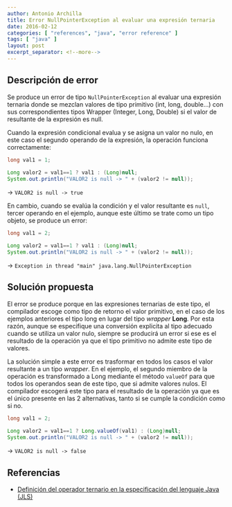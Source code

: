 ```yaml
---
author: Antonio Archilla
title: Error NullPointerException al evaluar una expresión ternaria
date: 2016-02-12
categories: [ "references", "java", "error reference" ]
tags: [ "java" ]
layout: post
excerpt_separator: <!--more-->
---
```


## Descripción de error

Se produce un error de tipo `NullPointerException` al evaluar una expresión ternaria donde se mezclan valores de tipo primitivo (int, long, double…) con sus correspondientes tipos Wrapper (Integer, Long, Double) si el valor de resultante de la expresión es null.

Cuando la expresión condicional evalua y se asigna un valor no nulo, en este caso el segundo operando de la expresión, la operación funciona correctamente:

```java
long val1 = 1;
         
Long valor2 = val1==1 ? val1 : (Long)null;
System.out.println("VALOR2 is null -> " + (valor2 != null));
```

&rarr; `VALOR2 is null -> true`

En cambio, cuando se evalúa la condición y el valor resultante es `null`, tercer operando en el ejemplo, aunque este último se trate como un tipo objeto, se produce un error:

```java
long val1 = 2;

Long valor2 = val1==1 ? val1 : (Long)null;
System.out.println("VALOR2 is null -> " + (valor2 != null));
```

&rarr; `Exception in thread "main" java.lang.NullPointerException`

## Solución propuesta

El error se produce porque en las expresiones ternarias de este tipo, el compilador escoge como tipo de retorno el valor primitivo, en el caso de los ejemplos anteriores el tipo long en lugar del tipo _wrapper_ **Long**. Por esta razón, aunque se especifique una conversión explicita al tipo adecuado cuando se utiliza un valor nulo, siempre se producirá un error si ese es el resultado de la operación ya que el tipo primitivo no admite este tipo de valores.

La solución simple a este error es trasformar en todos los casos el valor resultante a un tipo _wrapper_. En el ejemplo, el segundo miembro de la operación es transformado a Long mediante el método `valueOf` para que todos los operandos sean de este tipo, que si admite valores nulos. El compilador escogerá este tipo para el resultado de la operación ya que es el único presente en las 2 alternativas, tanto si se cumple la condición como si no.

```java
long val1 = 2;
         
Long valor2 = val1==1 ? Long.valueOf(val1) : (Long)null;
System.out.println("VALOR2 is null -> " + (valor2 != null));
```

&rarr; `VALOR2 is null -> false`

 
## Referencias

- [Definición del operador ternario en la especificación del lenguaje Java (JLS)](http://docs.oracle.com/javase/specs/jls/se8/html/jls-15.html#jls-15.25)
